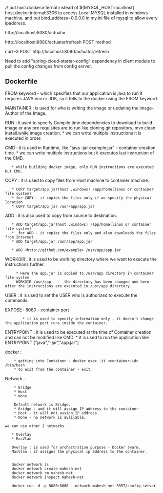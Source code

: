 // put host.docker.internal instead of ${MYSQL_HOST:localhost}  host.docker.internal:3306 to access Local MYSQL installed in windows machine. and put bind_address=0.0.0.0 in my.ini file of mysql to allow every ipaddress.

http://localhost:8080/actuator

http://localhost:8080/actuator/refresh POST method

curl -X POST http://localhost:8080/actuator/refresh


Need to add "spring-cloud-starter-config" dependency in client module to pull the config changes from config server.

Dockerfile
----------------

FROM keyword - which specifies that our application is java to run it requires JAVA env or JDK, so it tells to the docker using the FROM keyword.

MAINTAINER : is used for who is writing the image or updating the image- Author of the Image.

RUN : it used to specify Compile time dependencies to download to build image or any pre requisites are to run like cloning git repository, mvn clean 	     	     		install.while image creation.
		* we can write multiple instructions it is executed in order.

CMD : it is used in Runtime, like "java -jar example.jar"  -  container creation time.
        * we can write multiple instructions but it executes last instruction of the CMD.
        
       * while building docker image, only RUN instructions are executed but CMD.
       
COPY : it is used to copy files from Host machine to container machine.

       * COPY target/app.jar(host ,windows) /app/home(linux or container file system)
       * for COPY - it copies the files only if we specify the physical location 
       * COPY target/app.jar /usr/app/app.jar
       
ADD  : it is also used to copy from source to destination.

       * ADD target/app.jar(host ,windows) /app/home(linux or container file system)
       *  for ADD - it copies the files only and also downloads the files from Internet .
       * ADD target/app.jar /usr/app/app.jar
       
       * ADD <http://github.com/example> /usr/app/app.jar 
       
WORKDIR :  it is used to be working directory where we want to execute the instructions further.
         
         * Here the app.jar is copied to /usr/app directory in container file system
         WORKDIR /usr/app   -  the directory has been changed and here after the instructions are executed in /usr/app directory.
         
USER  :  it is used to set the USER who is authorized to execute the commands.

EXPOSE : 8080 -  container port

			* it is used to specify information only , it doesn't change the application port runs inside the container.
			
ENTRYPOINT : it is used to be executed at the time of Container creation and can not be modified like CMD.
            * it is used to run the application like ENTRYPOINT ["java","-jar","app.jar"]
            
            
docker :
 	 
 	 	* getting into Container - docker exec -it <container-id> /bin/bash
 	 	* to exit from the container - exit
			
Network  :

		* Bridge
		* Host
		* None
		
		Default network is Bridge.
		* Bridge - and it will assign IP address to the container
		* Host - it will not assign IP address.
		* None - no network is available.
		
	we can use other 2 networks.
	
	   * Overlay
	   * MacVlan
	   
	   Overlay : is used for orchastration purpose - Docker swarm.
	   MacVlan : it assigns the physical ip address to the container.
	   
	   
	   docker network ls
	   docker network create mahesh-net
	   docker network rm mahesh-net
	   docker network inspect mahesh-net
	   
	   docker run -d -p 8080:8080 --network mahesh-net 8357/config-server
	   
	   

  
       
        


